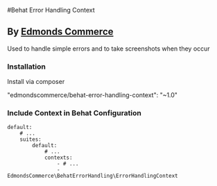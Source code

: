 #Behat Error Handling Context
## By [Edmonds Commerce](https://www.edmondscommerce.co.uk)

Used to handle simple errors and to take screenshots when they occur

### Installation

Install via composer

"edmondscommerce/behat-error-handling-context": "~1.0"


### Include Context in Behat Configuration

```
default:
    # ...
    suites:
        default:
            # ...
            contexts:
                - # ...
                - EdmondsCommerce\BehatErrorHandling\ErrorHandlingContext

```
